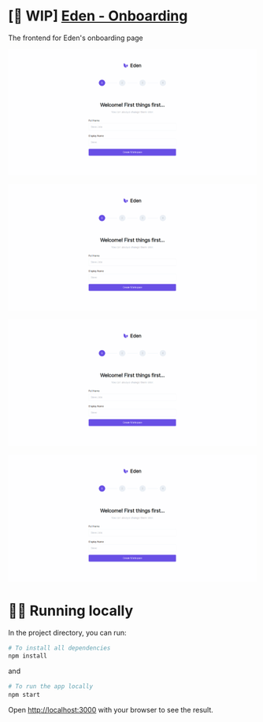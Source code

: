 # [:construction: WIP] [Eden - Onboarding](https://ganm0r.github.io/cutshort-assignment)

The frontend for Eden's onboarding page

![1](https://raw.githubusercontent.com/ganm0r/cutshort-assignment/main/public/screenshots/1.png)

![2](https://raw.githubusercontent.com/ganm0r/cutshort-assignment/main/public/screenshots/1.png)

![3](https://raw.githubusercontent.com/ganm0r/cutshort-assignment/main/public/screenshots/1.png)

![4](https://raw.githubusercontent.com/ganm0r/cutshort-assignment/main/public/screenshots/1.png)

# :running_man: Running locally

In the project directory, you can run:

```bash
# To install all dependencies
npm install
```

and

```bash
# To run the app locally
npm start
```

Open [http://localhost:3000](http://localhost:3000) with your browser to see the result.